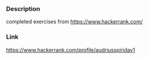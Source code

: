 ### Description
  completed exercises from https://www.hackerrank.com/
  
### Link
  https://www.hackerrank.com/profile/audriusspiridav1
